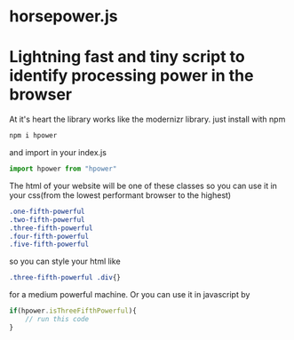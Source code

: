 # horsepower.js
# Lightning fast and tiny script to identify processing power in the browser

At it's heart the library works like the modernizr library.
just install with npm
```html
npm i hpower
```
and import in your index.js
```javascript
import hpower from "hpower"
```

The html of your website will be one of these classes so you can use it in your css(from the lowest performant browser to the highest)
```css
.one-fifth-powerful
.two-fifth-powerful
.three-fifth-powerful
.four-fifth-powerful
.five-fifth-powerful
```

so you can style your html like
```css
.three-fifth-powerful .div{}
```
for a medium powerful machine. Or you can use it in javascript by
```javascript
if(hpower.isThreeFifthPowerful){
    // run this code
}
```
